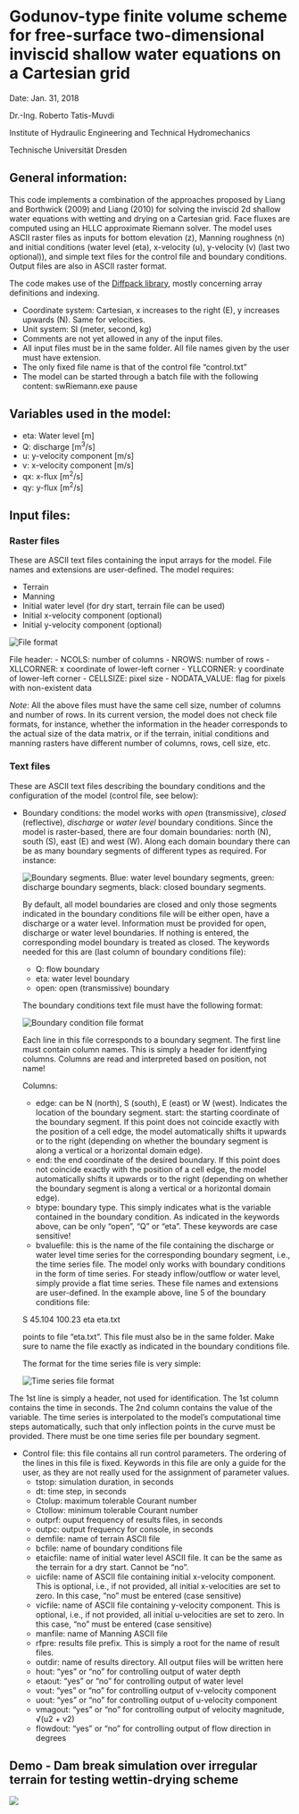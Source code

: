 # Godunov-type finite volume scheme for free-surface two-dimensional inviscid shallow water equations on a Cartesian grid

Date: Jan. 31, 2018

Dr.-Ing. Roberto Tatis-Muvdi

Institute of Hydraulic Engineering and Technical Hydromechanics

Technische Universität  Dresden

## General information:

This code implements a combination of the approaches proposed by Liang and Borthwick (2009) and Liang (2010) for solving the inviscid 2d shallow water equations with wetting and drying on a Cartesian grid. Face fluxes are computed using an HLLC approximate Riemann solver. The model uses ASCII raster files as inputs for bottom elevation (z), Manning roughness (n) and initial conditions (water level (eta), x-velocity (u), y-velocity (v) (last two optional)), and simple text files for the control file and boundary conditions. Output files are also in ASCII raster format.

The code makes use of the [Diffpack library](http://diffpack.de/), mostly concerning array definitions and indexing.

- Coordinate system: Cartesian, x increases to the right (E), y increases upwards (N). Same for velocities.
- Unit system: SI (meter, second, kg)
- Comments are not yet allowed in any of the input files.
- All input files must be in the same folder. All file names given by the user must have extension.
- The only fixed file name is that of the control file “control.txt”
- The model can be started through a batch file with the following content:
  swRiemann.exe
  pause

## Variables used in the model:
- eta: Water level \[m\]
- Q: discharge \[m<sup>3</sup>/s\]
- u: y-velocity component	\[m/s\]
- v: x-velocity component	\[m/s\]
- qx: x-flux \[m<sup>2</sup>/s\]
- qy: y-flux \[m<sup>2</sup>/s\]

## Input files:

### Raster files
These are ASCII text files containing the input arrays for the model. File names and extensions are user-defined. The model requires:
  - Terrain
  - Manning
  - Initial water level (for dry start, terrain file can be used)
  - Initial x-velocity component (optional)
  - Initial y-velocity component (optional)

![File format](https://github.com/robetatis/sweRiemann/blob/master/fileFormat.png)

  File header:
    - NCOLS: number of columns
    - NROWS: number of rows
    - XLLCORNER: x coordinate of lower-left corner
    - YLLCORNER: y coordinate of lower-left corner
    - CELLSIZE: pixel size
    - NODATA_VALUE: flag for pixels with non-existent data

*Note*: All the above files must have the same cell size, number of columns and number of rows. In its current version, the model does not check file formats, for instance, whether the information in the header corresponds to the actual size of the data matrix, or if the terrain, initial conditions and manning rasters have different number of columns, rows, cell size, etc.

### Text files

These are ASCII text files describing the boundary conditions and the configuration of the model (control file, see below):

- Boundary conditions: the model works with *open* (transmissive), *closed* (reflective), *discharge* or *water level* boundary conditions. 
Since the model is raster-based, there are four domain boundaries: north (N), south (S), east (E) and west (W). Along each domain boundary there can be as many boundary segments of different types as required. For instance:

  ![Boundary segments](https://github.com/robetatis/sweRiemann/blob/master/bc.png). 
  Blue: water level boundary segments, green: discharge boundary segments, black: closed boundary segments.

  By default, all model boundaries are closed and only those segments indicated in the boundary conditions file will be either open, have a discharge or a water level. Information must be provided for open, discharge or water level boundaries. If nothing is entered, the corresponding model boundary is treated as closed. The keywords needed for this are (last column of boundary conditions file):
  - Q: flow boundary
  - eta: water level boundary
  - open: open (transmissive) boundary

  The boundary conditions text file must have the following format:

  ![Boundary condition file format](https://github.com/robetatis/sweRiemann/blob/master/bcFile.png)

  Each line in this file corresponds to a boundary segment. The first line must contain column names. This is simply a header for identfying columns. Columns are read and interpreted based on position, not name!

  Columns:

  - edge: can be N (north), S (south), E (east) or W (west). Indicates the location of the boundary segment.
   start: the starting coordinate of the boundary segment. If this point does not coincide exactly with the position of a cell edge, the model automatically shifts it upwards or to the right (depending on whether the boundary segment is along a vertical or a horizontal domain edge).
  - end: the end coordinate of the desired boundary. If this point does not coincide exactly with the position of a cell edge, the model automatically shifts it upwards or to the right (depending on whether the boundary segment is along a vertical or a horizontal domain edge).
  - btype: boundary type. This simply indicates what is the variable contained in the boundary condition. As indicated in the keywords above, can be only “open”, “Q” or “eta”. These keywords are case sensitive! 
  - bvaluefile: this is the name of the file containing the discharge or water level time series for the corresponding boundary segment, i.e., the time series file. The model only works with boundary conditions in the form of time series. For steady inflow/outflow or water level, simply provide a flat time series. These file names and extensions are user-defined. In the example above, line 5 of the boundary conditions file:

  S		45.104 		100.23		eta		eta.txt     

  points to file “eta.txt”. This file must also be in the same folder. Make sure to name the file exactly as indicated in the boundary conditions file. 

  The format for the time series file is very simple:

  ![Time series file format](https://github.com/robetatis/sweRiemann/blob/master/bcTimeSeries.png)

The 1st line is simply a header, not used for identification. The 1st column contains the time in seconds. The 2nd column contains the value of the variable. The time series is interpolated to the model’s computational time steps automatically, such that only inflection points in the curve must be provided. There must be one time series file per boundary segment.

- Control file: this file contains all run control parameters. The ordering of the lines in this file is fixed. Keywords in this file are only a guide for the user, as they are not really used for the assignment of parameter values.
  - tstop: simulation duration, in seconds
  - dt: time step, in seconds
  - Ctolup: maximum tolerable Courant number
  - Ctollow: minimum tolerable Courant number
  - outprf: ouput frequency of results files, in seconds
  - outpc: output frequency for console, in seconds
  - demfile: name of terrain ASCII file
  - bcfile: name of boundary conditions file
  - etaicfile: name of initial water level ASCII file. It can be the same as the terrain for a dry start. Cannot be “no”.
  - uicfile: name of ASCII file containing initial x-velocity component. This is optional, i.e., if not provided, all initial x-velocities are set to zero. In this case, “no” must be entered (case sensitive)
  - vicfile: name of ASCII file containing y-velocity component. This is optional, i.e., if not provided, all initial u-velocities are set to zero. In this case, “no” must be entered (case sensitive)
  - manfile: name of Manning ASCII file
  - rfpre: results file prefix. This is simply a root for the name of result files.
  - outdir: name of results directory. All output files will be written here
  - hout: “yes” or “no” for controlling output of water depth
  - etaout: “yes” or “no” for controlling output of water level
  - vout: “yes” or “no” for controlling output of v-velocity component
  - uout: “yes” or “no” for controlling output of u-velocity component
  - vmagout: “yes” or “no” for controlling output of velocity magnitude, √(u2 + v2)
  - flowdout: “yes” or “no” for controlling output of flow direction in degrees

## Demo - Dam break simulation over irregular terrain for testing wettin-drying scheme
![](3hump.gif)
